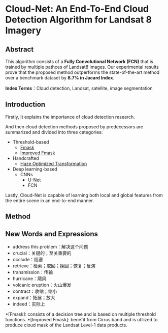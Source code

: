 # Cloud-Net: An End-To-End Cloud Detection Algorithm for Landsat 8 Imagery

## Abstract

This algorithm consists of a **Fully Convolutional Network (FCN)** that is trained by multiple pathces of Landsat8 images. Our experimental results prove that the proposed method outperforms the state-of-the-art method over a benchmark dataset by **8.7% in Jacard Index**.

**Index Terms**：Cloud detection, Landsat, satellite, image segmentation

## Introduction

Firstly, It explains the importance of cloud detection research.

And then cloud detection methods proposed by predecessors are summarized and divided into three categories:

- Threshold-based
  - [Fmask](https://www.academia.edu/download/54703748/j.rse.2011.10.02820171012-16356-joj14a.pdf)
  - [Improved Fmask](https://gerslab.uconn.edu/wp-content/uploads/sites/2514/2021/06/Improvement-and-expansion-of-the-Fmask-algorithm-cloud-cloud-shadow-and-snow-detection-for-Landsats-4%E2%80%937-8-and-Sentinel-2-images.pdf)
- Handcrafted
  - [Haze Optimized Transformation](https://www.sciencedirect.com/science/article/abs/pii/S0034425702000342)
- Deep learning-based
  - CNNs
    - U-Net
    - FCN

Lastly, Cloud-Net is capable of learning both local and global features from the entire scene in an end-to-end manner.

## Method



## New Words and Expressions

- address this problem：解决这个问题
- crucial：关键的；至关重要的
- occlude：阻塞
- retrieve：检索；取回；挽回；恢复；反演
- transmission：传输
- hurricane：飓风
- volcanic eruption：火山爆发
- contract：收缩；缩小
- expand：拓展；放大
- indeed：实际上

*[Fmask]: consists of a decision tree and is based on multiple threshold functions.
*[Improved Fmask]: benefit from Cirrus band and is utilized to produce cloud mask of the Landsat Level-1 data products.

